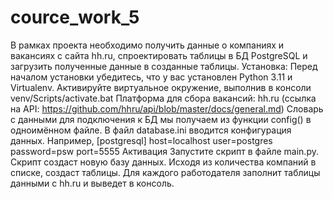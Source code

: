 # cource_work_5
В рамках проекта необходимо получить данные о компаниях и вакансиях с сайта hh.ru, 
спроектировать таблицы в БД PostgreSQL и загрузить полученные данные в созданные таблицы.
Установка: Перед началом установки убедитесь, 
что у вас установлен Python 3.11 и Virtualenv.
Активируйте виртуальное окружение, выполнив в консоли venv/Scripts/activate.bat
Платформа для сбора вакансий: 
hh.ru (ссылка на API: https://github.com/hhru/api/blob/master/docs/general.md)
Словарь с данными для подключения к БД мы получаем из функции config() в одноимённом файле.
В файл database.ini вводится конфигурация данных. 
Например, 
[postgresql] 
host=localhost 
user=postgres 
password=psw 
port=5555
Активация
Запустите скрипт в файле main.py.
Скрипт создаст новую базу данных.
Исходя из количества компаний в списке, создаст таблицы. 
Для каждого работодателя заполнит таблицы данными с hh.ru и выведет в консоль.










